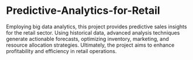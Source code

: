 # Predictive-Analytics-for-Retail
Employing big data analytics, this project provides predictive sales insights for the retail sector. Using historical data, advanced analysis techniques generate actionable forecasts, optimizing inventory, marketing, and resource allocation strategies. Ultimately, the project aims to enhance profitability and efficiency in retail operations.
